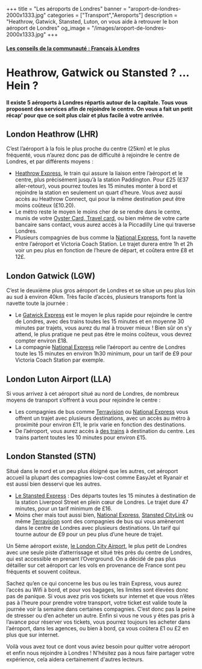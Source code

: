 +++
title = "Les aéroports de Londres"
banner = "aroport-de-londres-2000x1333.jpg"
categories = ["Transport","Aeroports"]
description = "Heathrow, Gatwick, Stansted, Luton, on vous aide à retrouver le bon aéroport de Londres"
og_image = "/images/aroport-de-londres-2000x1333.jpg"
+++

#### [Les conseils de la communauté : Français à Londres](https://francais-a-londres.org/t/aeroports-de-londres/36)

# Heathrow, Gatwick ou Stansted ? … Hein  ?

<strong>Il existe 5 aéroports à Londres répartis autour de la capitale. Tous vous proposent des services afin de rejoindre le centre. On vous a fait un petit récap’ pour que ce soit plus clair et plus facile à votre arrivée.</strong>

## London Heathrow (LHR)

C’est l’aéroport à la fois le plus proche du centre (25km) et le plus fréquenté, vous n’aurez donc pas de difficulté à rejoindre le centre de Londres, et par différents moyens :

<ul><li><a href="https://www.heathrowexpress.com/">Heathrow Express</a>, le train qui assure la liaison entre l’aéroport et le centre, plus précisément jusqu’à la station Paddington. Pour £25 (£37 aller-retour), vous pourrez toutes les 15 minutes monter à bord et rejoindre la station en seulement un quart d’heure. Vous avez aussi accès au Heathrow Connect, qui pour la même destination peut être moins coûteux (£10.20).</li><li>Le métro reste le moyen le moins cher de se rendre dans le centre, munis de votre <a href="Transport-a-londres.html">Oyster Card, Travel card</a>, ou bien même de votre carte bancaire sans contact, vous aurez accès à la Piccadilly Line qui traverse Londres.</li><li>Plusieurs compagnies de bus comme la <a href="http://www.nationalexpress.com/coach/airport/heathrow-airport/index.html?utm_medium=businessdevelopment&amp;utm_source=heathrowairport.com&amp;utm_campaign=buses-and-coaches">National Express</a>, font la navette entre l’aéroport et Victoria Coach Station. Le trajet durera entre 1h et 2h voir un peu plus en fonction de l’heure de départ, et coûtera entre £8 et 12£.</li></ul>



## London Gatwick (LGW)

C’est le deuxième plus gros aéroport de Londres et se situe un peu plus loin au sud à environ 40km. Très facile d’accès, plusieurs transports font la navette toute la journée :

<ul><li>Le <a href="http://www.gatwickexpress.com/">Gatwick Express</a>  est le moyen le plus rapide pour rejoindre le centre de Londres, avec des trains toutes les 15 minutes et en moyenne 30 minutes par trajets, vous aurez du mal à trouver mieux ! Bien sûr on s’y attend, le plus pratique ne peut pas être le moins coûteux, vous devrez compter environ £18.</li><li>La compagnie <a href="http://www.nationalexpress.com/bd/Gatwick/gatwick-airport.aspx">National Express</a> relie l’aéroport au centre de Londres toute les 15 minutes en environ 1h30 minimum, pour un tarif de £9 pour Victoria Coach Station par exemple.</li></ul>

## London Luton Airport (LLA)

Si vous arrivez à cet aéroport situé au nord de Londres, de nombreux moyens de transport s’offrent à vous pour rejoindre le centre :

<ul><li>Les compagnies de bus comme <a href="http://www.terravision.eu/">Terravision</a> ou <a href="http://www.nationalexpress.com/fr/airports/luton-airport.aspx">National Express</a> vous offrent un trajet avec plusieurs destinations, avec un accès au métro à proximité pour environ £11, le prix varie en fonction des destinations.</li><li>De l’aéroport, vous aurez accès à <a href="http://www.london-luton.co.uk/to-and-from-lla">des trains</a> à destination du centre. Les trains partent toutes les 10 minutes pour environ £15.</li></ul>

## London Stansted (STN)

Situé dans le nord et un peu plus éloigné que les autres, cet aéroport accueil la plupart des compagnies low-cost comme EasyJet et Ryanair et est aussi bien desservi que les autres.

<ul><li><a href="https://www.stanstedexpress.com/home">Le Stansted Express</a> : Des départs toutes les 15 minutes à destination de la station Liverpool Street en plein cœur de Londres. Le trajet dure 47 minutes, pour un tarif minimum de £16.</li><li>Moins cher mais tout aussi bien, <a href="http://www.nationalexpress.com/en/airports/stansted-airport.aspx">National Express</a>, <a href="https://www.stanstedcitylink.co.uk/fr/accueil">Stansted CityLink</a> ou même <a href="http://www.terravision.eu/francese/airport_transfer/bus-aeroport-de-stansted-londres/">Terravision</a> sont des compagnies de bus qui vous amèneront dans le centre de Londres avec plusieurs destinations. Un tarif qui tourne autour de £9 pour un peu plus d’une heure de trajet.</li></ul>

Un 5ème aéroport existe, <a href="https://www.londoncityairport.com/">le London City Airport</a>, le plus petit de Londres avec une seule piste d’atterrissage et situé très près du centre de Londres, qui est accessible en prenant l’Overground. On a décidé de pas plus détailler sur cet aéroport car les vols en provenance de France sont peu fréquents et souvent coûteux.

Sachez qu’en ce qui concerne les bus ou les train Express, vous aurez l’accès au Wifi à bord, et pour vos bagages, les limites sont élevées donc pas de panique. Si vous avez pris vos tickets sur internet et que vous n’êtes pas à l’heure pour prendre votre transport, votre ticket est valide toute la journée voir la semaine dans certaines compagnies. C’est donc pas la peine de stresser ou d’en acheter un autre. Enfin si vous ne vous y êtes pas pris à l’avance pour réserver vos tickets, vous pourrez toujours les acheter dans l’aéroport, dans les agences, ou bien à bord, ça vous coûtera £1 ou £2 en plus que sur internet.

Voilà vous avez tout ce dont vous aviez besoin pour quitter votre aéroport et enfin nous rejoindre à Londres ! N’hésitez pas à nous faire partager votre expérience, cela aidera certainement d'autres lecteurs.
